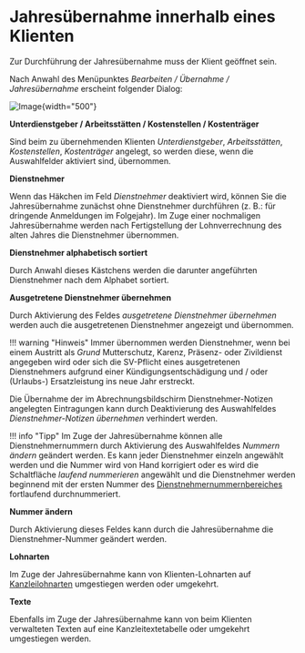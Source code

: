 # Jahresübernahme innerhalb eines Klienten

Zur Durchführung der Jahresübernahme muss der Klient geöffnet sein.

Nach Anwahl des Menüpunktes *Bearbeiten / Übernahme / Jahresübernahme* erscheint folgender Dialog:

![Image](<img/image246.png>){width="500"}


**Unterdienstgeber / Arbeitsstätten / Kostenstellen / Kostenträger**

Sind beim zu übernehmenden Klienten *Unterdienstgeber*, *Arbeitsstätten*, *Kostenstellen*, *Kostenträger* angelegt, so werden diese, wenn die Auswahlfelder aktiviert sind, übernommen.

**Dienstnehmer**

Wenn das Häkchen im Feld *Dienstnehmer* deaktiviert wird, können Sie die Jahresübernahme zunächst ohne Dienstnehmer  durchführen (z. B.: für dringende Anmeldungen im Folgejahr). Im Zuge einer nochmaligen Jahresübernahme werden nach Fertigstellung der Lohnverrechnung des alten Jahres die Dienstnehmer übernommen.

**Dienstnehmer alphabetisch sortiert**

Durch Anwahl dieses Kästchens werden die darunter angeführten Dienstnehmer nach dem Alphabet sortiert.

**Ausgetretene Dienstnehmer übernehmen**

Durch Aktivierung des Feldes *ausgetretene Dienstnehmer übernehmen* werden auch die ausgetretenen Dienstnehmer angezeigt und übernommen.

!!! warning "Hinweis"
    Immer übernommen werden Dienstnehmer, wenn bei einem Austritt als *Grund* Mutter­schutz, Karenz, Präsenz- oder Zivildienst angegeben wird oder sich die SV-Pflicht eines aus­getretenen Dienstnehmers aufgrund einer Kündigungsentschädigung und / oder (Urlaubs-) Ersatzleistung ins neue Jahr erstreckt.

Die Übernahme der im Abrechnungsbildschirm Dienstnehmer-Notizen angelegten Eintragungen kann durch Deaktivierung des  Auswahlfeldes *Dienstnehmer-Notizen übernehmen* verhindert werden.

!!! info "Tipp"
    Im Zuge der Jahresübernahme können alle Dienstnehmernummern durch Aktivierung des Auswahlfeldes *Nummern ändern* geändert werden. Es kann jeder Dienstnehmer einzeln angewählt werden und die Nummer wird von Hand korrigiert oder es wird die Schaltfläche *laufend nummerieren* angewählt und die Dienstnehmer werden beginnend mit der ersten Nummer des [Dienstnehmernummernbereiches](../Allgemeines/DN-Nummernbereich.md) fortlaufend durchnummeriert.

**Nummer ändern**

Durch Aktivierung dieses Feldes kann durch die Jahresübernahme die Dienstnehmer-Nummer geändert werden.

**Lohnarten**

Im Zuge der Jahresübernahme kann von Klienten-Lohnarten auf [Kanzleilohnarten](../Klientenstammdaten/Stammdaten%20Klient/LA,%20Formeln,%20Texte,%20Kontenplan,%20Beiträge,%20Währung.md) umgestiegen werden oder umgekehrt.

**Texte**

Ebenfalls im Zuge der Jahresübernahme kann von beim Klienten verwalteten Texten auf eine Kanzleitextetabelle oder umgekehrt umgestiegen werden.